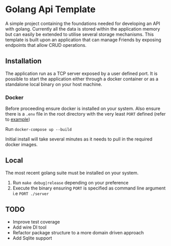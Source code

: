 # Golang Api Template

A simple project containing the foundations needed for developing an API with golang. Currently all the data is stored within the application memory but can easily be extended to utilise several storage mechanisms.
This template is built upon an application that can manage Friends by exposing endpoints that allow CRUD operations.

## Installation
The application run as a TCP server exposed by a user defined port. It is possible to start the application either through a docker container or as a standalone local binary on your host machine.

### Docker
Before proceeding ensure docker is installed on your system. Also ensure there is a `.env` file in the root directory with the very least `PORT` defined (refer to [example](https://github.com/sayze/golang-template/blob/master/.env.example))

Run `docker-compose up --build`

Initial install will take several minutes as it needs to pull in the required docker images.

## Local
The most recent golang suite must be installed on your system.

1. Run `make debug|release` depending on your preference
2. Execute the binary ensuring  `PORT` is specified as command line argument  i.e `PORT ./server`


## TODO
- Improve test coverage
- Add wire DI tool
- Refactor package structure to a more domain driven approach
- Add Sqlite support
